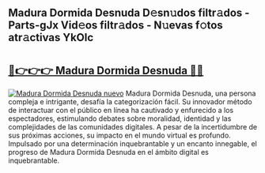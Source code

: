 ## Madura Dormida Desnuda D𝚎sn𝚞dos filtr𝚊dos - Parts-gJx Vid𝚎os filtr𝚊dos - N𝚞evas f𝚘tos atr𝚊ctivas YkOlc

# <h2><a href="http://mb0o7b7.tromn.icu/?c=Madura+Dormida+Desnuda">🔗👉👉👉 Madura Dormida Desnuda 🔗🔗</a></h2>

[![Madura Dormida Desnuda nuevo](https://i.imgur.com/pEAQMta.gif)](http://mb0o7b7.tromn.icu/?c=Madura+Dormida+Desnuda)
Madura Dormida Desnuda, una persona compleja e intrigante, desafía la categorización fácil. Su innovador método de interactuar con el público en línea ha cautivado y enfurecido a los espectadores, estimulando debates sobre moralidad, identidad y las complejidades de las comunidades digitales. A pesar de la incertidumbre de sus próximas acciones, su impacto en el mundo virtual es profundo. Impulsado por una determinación inquebrantable y un encanto innegable, el progreso de Madura Dormida Desnuda en el ámbito digital es inquebrantable.
